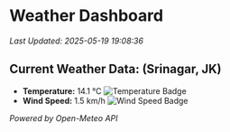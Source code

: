 
# Weather Dashboard

_Last Updated: 2025-05-19 19:08:36_

## Current Weather Data: (Srinagar, JK)
- **Temperature:** 14.1 °C ![Temperature Badge](https://img.shields.io/badge/Temperature-Low%20Temp-blue)
- **Wind Speed:** 1.5 km/h ![Wind Speed Badge](https://img.shields.io/badge/Wind%20Speed-Light%20Wind-blue)

*Powered by Open-Meteo API*
